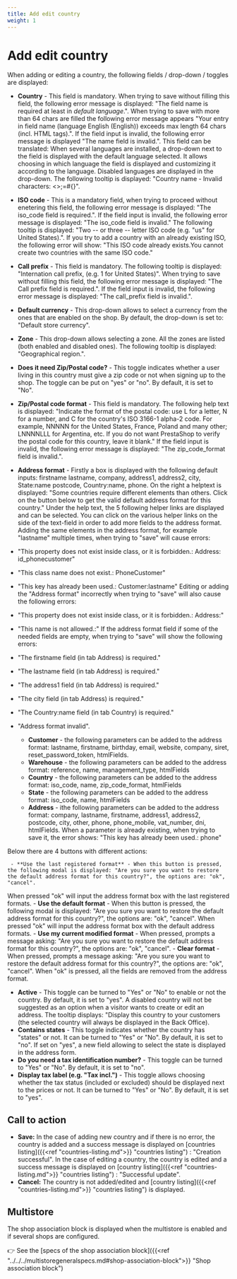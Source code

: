 ```yaml
---
title: Add edit country
weight: 1
---
```


# Add edit country

When adding or editing a country, the following fields / drop-down / toggles are displayed:

- **Country** - This field is mandatory. When trying to save without filling this field, the following error message is displayed: "The field name is required at least in _default language_.". When trying to save with more than 64 chars are filled the following error message appears "Your entry in field name (language English (English)) exceeds max length 64 chars (incl. HTML tags).". If the field input is invalid, the following error message is displayed "The name field is invalid.". This field can be translated: When several languages are installed, a drop-down next to the field is displayed with the default language selected. It allows choosing in which language the field is displayed and customizing it according to the language. Disabled languages are displayed in the drop-down.
The following tooltip is displayed: "Country name - Invalid characters: <>;=#{}".

 - **ISO code** - This is a mandatory field, when trying to proceed without enetering this field, the following error message is displayed: "The iso_code field is required.". If the field input is invalid, the following error message is displayed: "The iso_code field is invalid." The following tooltip is displayed: "Two -- or three -- letter ISO code (e.g. "us" for United States).". If you try to add a country with an already existing ISO, the following error will show: "This ISO code already exists.You cannot create two countries with the same ISO code."

 - **Call prefix** - This field is mandatory. The following tooltip is displayed: "Internation call prefix, (e.g. 1 for United States)". When trying to save without filling this field, the following error message is displayed: "The Call prefix field is required.". If the field input is invalid, the following error message is displayed: "The call_prefix field is invalid.".
 
 - **Default currency** - This drop-down allows to select a currency from the ones that are enabled on the shop. By default, the drop-down is set to: "Default store currency".
 
 - **Zone** - This drop-down allows selecting a zone. All the zones are listed (both enabled and disabled ones). The following tooltip is displayed: "Geographical region.".
 
 - **Does it need Zip/Postal code?** - This toggle indicates whether a user living in this country must give a zip code or not when signing up to the shop. The toggle can be put on "yes" or "no". By default, it is set to "No". 

 - **Zip/Postal code format** - This field is mandatory.
The following help text is displayed: "Indicate the format of the postal code: use L for a letter, N for a number, and C for the country's ISO 3166-1 alpha-2 code. For example, NNNNN for the United States, France, Poland and many other; LNNNNLLL for Argentina, etc. If you do not want PrestaShop to verify the postal code for this country, leave it blank." If the field input is invalid, the following error message is displayed: "The zip_code_format field is invalid.".

 - **Address format** - Firstly a box is displayed with the following default inputs: firstname lastname, company, address1, address2, city, State:name postcode, Country:name, phone. On the right a helptext is displayed: "Some countries require different elements than others. Click on the button below to get the valid default address format for this country."
Under the help text, the 5 following helper links are displayed and can be selected.  You can click on the various helper links on the side of the text-field in order to add more fields to the address format. Adding the same elements in the address format, for example "lastname" multiple times, when trying to "save" will cause errors:
 - "This property does not exist inside class, or it is forbidden.: Address: id_phonecustomer"
 - "This class name does not exist.: PhoneCustomer"
 - "This key has already been used.: Customer:lastname"
Editing or adding the "Address format" incorrectly when trying to "save" will also cause the following errors:
 - "This property does not exist inside class, or it is forbidden.: Address:"
 - "This name is not allowed.:"
If the address format field if some of the needed fields are empty, when trying to "save" will show the following errors:
 - "The firstname field (in tab Address) is required."
 - "The lastname field (in tab Address) is required."
 - "The address1 field (in tab Address) is required."
 - "The city field (in tab Address) is required."
 - "The Country:name field (in tab Country) is required."
 - "Address format invalid".

     - **Customer** -  the following parameters can be added to the address format: lastname, firstname, birthday, email, website, company, siret, reset_password_token, htmlFields. 
      - **Warehouse** - the following parameters can be added to the address format: reference, name, management_type, htmlFields
     - **Country** - the following parameters can be added to the address format: iso_code, name, zip_code_format, htmlFields
     - **State** - the following parameters can be added to the address format: iso_code, name, htmlFields 
     - **Address** - ithe following parameters can be added to the address format: company, lastname, firstname, address1, address2, postcode, city, other, phone, phone_mobile, vat_number, dni, htmlFields.
When a parameter is already existing, when trying to save it, the error shows: "This key has already been used.: phone"
     
 Below there are 4 buttons with different actions:
 
     - **Use the last registered format** - When this button is pressed, the following modal is displayed: "Are you sure you want to restore the default address format for this country?", the options are: "ok", "cancel".
When pressed "ok" will input the address format box with the last registered formats.
     - **Use the default format** - When this button is pressed, the following modal is displayed: "Are you sure you want to restore the default address format for this country?", the options are: "ok", "cancel".
When pressed "ok" will input the address format box with the default address formats.
     - **Use my current modified format** - When pressed, prompts a message asking: "Are you sure you want to restore the default address format for this country?", the options are: "ok", "cancel".
     - **Clear format** - When pressed, prompts a message asking: "Are you sure you want to restore the default address format for this country?", the options are: "ok", "cancel". When "ok" is pressed, all the fields are removed from the address format.
     
 - **Active** - This toggle can be turned to "Yes" or "No" to enable or not the country. By default, it is set to "yes". A disabled country will not be suggested as an option when a visitor wants to create or edit an address. The tooltip displays: "Display this country to your customers (the selected country will always be displayed in the Back Office).
 - **Contains states** - This toggle indicates whether the country has "states" or not. It can be turned to "Yes" or "No". By default, it is set to "no". If set on "yes", a new field allowing to select the state is displayed in the address form.
 - **Do you need a tax identification number?** - This toggle can be turned to "Yes" or "No". By default, it is set to "no".
 - **Display tax label (e.g. "Tax incl.")** - This toggle allows choosing whether the tax status (included or excluded) should be displayed next to the prices or not. It can be turned to "Yes" or "No". By default, it is set to "yes".

## Call to action

- **Save:**
In the case of adding new country and if there is no error, the country is added and a success message is displayed on [countries listing]({{<ref "countries-listing.md">}} "countries listing") : "Creation successful". In the case of editing a country, the country is edited and a success message is displayed on [country listing]({{<ref "countries-listing.md">}} "countries listing") : "Successful update".
- **Cancel:**
The country is not added/edited and [country listing]({{<ref "countries-listing.md">}} "countries listing") is displayed.

## Multistore

The shop association block is displayed when the multistore is enabled and if several shops are configured.

👉 See the [specs of the shop association block]({{<ref "../../../multistoregeneralspecs.md#shop-association-block">}} "Shop association block") 
